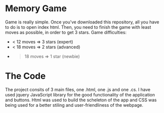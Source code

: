 # Memory Game
Game is really simple. Once you've downloaded this repository, all you have to do is to open index html. Then, you need to finish the game with least moves as possible, in order to get 3 stars. Game difficulties:
* < 12 moves => 3 stars (expert)
* < 18 moves => 2 stars (advanced)
* > 18 moves => 1 star  (newbie)


# The Code
The project consits of 3 main files, one .html, one .js and one .cs. I have used jquery JavaScript library for the good functionality of the application and buttons. Html was used to build the scheleton of the app and CSS was being used for a better stiling and user-friendliness of the webpage.

